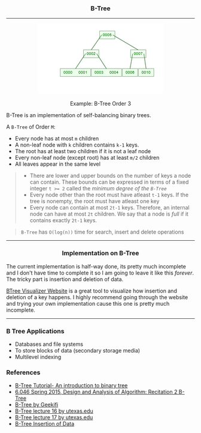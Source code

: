 
<h3 align="center">B-Tree</h3>

---

<p style="text-align: center" align="center">
  <img src=".images/btree/tree.png" alt="example of a b-tree">
  <p align="center">
  Example: B-Tree Order 3
  </p>
</p>

B-Tree is an implementation of self-balancing binary trees.

 A `B-Tree` of Order `M`:
- Every node has at most `m` children
- A non-leaf node with `k` children contains `k-1` keys.
- The root has at least two children if it is not a leaf node
- Every non-leaf node (except root) has at least `m/2` children
- All leaves appear in the same level
> - There are lower and upper bounds on the number of keys a node can contain.
These bounds can be expressed in terms of a fixed integer `t >= 2` called the *minimum degree of the `B-Tree`*
> - Every node other than the root must have atleast `t-1` keys. If the tree is nonempty, the root must have
	atleast one key
> - Every node can contain at most `2t-1` keys. Therefore, an internal node can have at most `2t` children. We say that
	a node is *full* if it contains exactly `2t-1` keys.

> `B-Tree` has `O(log(n))` time for search, insert and delete operations

---

<h3 align="center">Implementation on B-Tree</h3>

The current implementation is half-way done, its pretty much incomplete and I don't have time to 
complete it so I am going to leave it like this *forever*. The tricky part is insertion and
deletion of data. 

[BTree Visualizer Website](https://www.cs.usfca.edu/~galles/visualization/BTree.html) is a great tool to visualize how insertion and deletion of a key happens.
I highly recommend going through the website and trying your own implementation cause this one is pretty much incomplete.

---

### B Tree Applications

- Databases and file systems
- To store blocks of data (secondary storage media)
- Multilevel indexing

### References

- [B-Tree Tutorial- An introduction to binary tree](https://www.youtube.com/watch?v=C_q5ccN84C8&t=480s)
- [6.046 Spring 2015, Design and Analysis of Algorithm: Recitation 2 B-Tree](https://www.youtube.com/watch?v=TOb1tuEZ2X4)
- [B-Tree by Geekifi](https://www.youtube.com/watch?v=SI6E4Ma2ddg)
- [B-Tree lecture 16 by utexas.edu](https://www.cs.utexas.edu/users/djimenez/utsa/cs3343/lecture16.html)
- [B-Tree lecture 17 by utexas.edu](https://www.cs.utexas.edu/users/djimenez/utsa/cs3343/lecture17.html)
- [B-Tree Insertion of Data](https://www.programiz.com/dsa/insertion-into-a-b-tree)
